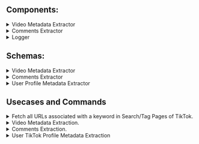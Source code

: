 

## Components:


<details>
<summary> Video Metadata Extractor </summary>

1. VideoMetadataExtractor leverages PykTok library to extract TikTok Video metadata.

</details>

<details>
<summary> Comments Extractor </summary>

1. A chrome extension to extract comments from a TikTok Video.
2. The chrome extension will send network requests to log the comments to a HTTP Request Logger running locally.
3. Make sure to run the logger running locally prior to activating the extension.
4. Load the directory of the chrome extension as an unpacked extension to your chrome to try out the extension. **Do not** publish it to marketplace.

</details>

<details>
<summary>Logger</summary>

1. This is a HTTP Request Logger to log pixels sent by the chrome extension to local file system.
2. The output will be stored in extracted_data directory as a data_{id}.txt file where id = 0, 1, 2, 3, etc. such that each file will be approximately 2MB in size.
3. The implementation clears a set every 10<sup>5</sup> local log records, so there should be very few duplicates if any.
4. Run the logger using `node server.js`
5. The logger is now running on port 9000.
</details>


## Schemas:

<details>
<summary> Video Metadata Extractor </summary>

The VideoMetadataExtractor extracts video metadata from TikTok Video URLs in the following format:

```json
{
	"users": [{
		"id": "User ID String (Unique per User)",
		"user_name": "User Name String",
		"isVerified": "Is User Verified (\"true\" or \"false\")",
	}],
	"text": {
		"description": "TikTok Video Description",
		"challenges": "(String List) List of HashTags used in the TikTok Video Description",
		"taggedUsers": "(String List) List of Users tagged in the Video Description"
	},
	"music": {
		"title": "String representing title of the song",
		"authorName": "String representing author of the song",
	},
	"video": {
		"id": "String representing the ID of the video Can be used to generate video URL offline",
		"createTime": "(String) Timestamp since Epoch of when the video was created by author",
		"ratio": "(String) Video Ratio",
		"height": "(Integer) Video Height",
		"width": "(Integer) Video Width",
		"duration": "(Integer) Video Duration",
		"bitrate": "(Integer) Video Bitrate",
		"encodedType": "(String) Video Encoded Type",
		"format": "(String) Video Format",
		"videoQuality": "(String) Video Quality",
		"codecType": "(String) Video CodecType",
		"definition": "(String) Video Definition"
	},
	"stats": {
		"diggCount": "(Integer) Number of likes the video has received",
		"shareCount": "(Integer) Number of times video has been shared",
		"commentCount": "(Integer) Number of comments on the video",
		"playCount": "(Integer) Number of times the video was played"
	},
	"comments": [{
		"userId": "String - user id of the TikTok Commenter",
		"user_name": "String - user name of the TikTok Commenter",
		"text": "String - Comment Text",
		"likeCount": "String - Number of likes the comment received"
	}]
}
```

Here is a sample JSON:

```json
{
  "users": [
    {
      "user_id": "onlyjayus",
      "user_name": "actuallyitsbella",
      "is_verifed": true
    }
  ],
  "text": {
    "desc": "ATTENTION FELLOW GEN Z #fyp #genz #genztattoo #tattoo #attention #psa #onlyjayus #LearnOnTikTok #tiktokpartner",
    "challenges": [
      "tiktokpartner",
      "psa",
      "fyp",
      "genztattoo",
      "onlyjayus",
      "tattoo",
      "attention",
      "LearnOnTikTok",
      "genz"
    ],
    "tagged": []
  },
  "music": {
    "title": "Lobby Music (Original Soundtrack)",
    "author_name": "Kahoot!"
  },
  "video": {
    "id": "6874655749885168901",
    "ratio": "720p",
    "height": 1024,
    "width": 576,
    "createTime": "1600630543",
    "duration": 58,
    "bitrate": 1099855,
    "encodedType": "normal",
    "format": "mp4",
    "videoQuality": "normal",
    "codecType": "h264",
    "definition": "720p"
  },
  "stats": {
    "diggCount": 752000,
    "shareCount": 14300,
    "commentCount": 7129,
    "playCount": 2900000
  }
}
```
</details>


<details>
<summary> Comments Extractor </summary>

The locally logged comments will have the following syntax:

```json
{
	"id": "TikTok User Id",
	"n": "TikTok User Display Name",
	"c": "TikTok Comment Like Count",
	"uid": "URL ID"
}
```
</details>


<details>
<summary> User Profile Metadata Extractor </summary>

The metadata for TikTok User profile links of the form `https://www.tiktok.com/@{USER_ID}` is defined as below.

```json
{
  "TikTok Profile URL": {
    "user_id": "TikTok User Id",
    "user_name": "TikTok User Name",
    "is_verified": "Is TikTok User Verified",
    "stats": {
      "followerCount": "(Integer) Number of Followers for TikTok User",
      "followingCount": "(Integer) Number of people the User is following",
      "heart": "(Integer) Number of videos liked by the TikTok User",
      "heartCount": "Same as 'heart'",
      "videoCount": "(Integer) Number of videos uploaded by TikTok User"
    },
    "videos": [
      {
        "text": {
          "desc": "Description of TikTok Video",
          "challenges": "(List of Strings) representing hashtags",
          "tagged": "(List of Strings) representing User Ids of Tagged Users"
        },
        "id": "Video Id: Can be used to access TikTok Video URL by https://tiktok.com/@{user_id}/video/{video_id}",
        "stats": {
          "diggCount": "(Integer) Number of Likes for the TikTok Video",
          "shareCount": "(Integer) Number of times the video is shared for TikTok video",
          "commentCount": "(Integer) Number of comments for the TikTok Video",
          "playCount": "(Integer) Number of times the TikTok Video was played",
          "collectCount": "TBD? PykTok Field utility unclear."
        }
      }
    ]
  }
}
```

Here's a sample JSON below:

```json
{
  "user_id": "11a.com.ua",
  "user_name": "Навчально-освітній центр",
  "is_verifed": false,
  "stats": {
    "followerCount": 1921,
    "followingCount": 2,
    "heart": 36000,
    "heartCount": 36000,
    "videoCount": 109,
    "diggCount": 0,
    "needFix": false
  },
  "videos": [
    {
      "text": {
        "desc": "Посилання в шапці профілю 🤌 #нмт #нмт2023 #11а #мон #вступ2023 #нмтісторія #нмтанглійська #нмтматематика #нмтукраїнськамова #випускник #підготовкадонмт ",
        "challenges": [
          "нмт",
          "нмт2023",
          "11а",
          "мон",
          "вступ2023",
          "нмтісторія",
          "нмтанглійська",
          "нмтматематика",
          "нмтукраїнськамова",
          "випускник",
          "підготовкадонмт"
        ],
        "tagged": []
      },
      "id": "7233301586892557573",
      "stats": {
        "diggCount": 0,
        "shareCount": 0,
        "commentCount": 0,
        "playCount": 0,
        "collectCount": "0"
      }
    }
  ]
}
```
</details>

## Usecases and Commands

<details>
<summary> Fetch all URLs associated with a keyword in Search/Tag Pages of TikTok. </summary>


This component is a chrome extension to extract TikTok Video Links from the TikTok Tag page (Ex: https://www.tiktok.com/tag/datascience?lang=en) given a list of keywords.

The **KeywordURLExtractor chrome extension**  sends network requests from the page for each URL. These network requests can be logged to a local file by using the Logger Component.

`{"u": "<Tiktok Video URL>", "k": "<Keyword>", "t": "Search"}` for a search page and `{"u": "<Tiktok Video URL>", "k": "<Keyword>", "t": "Tag"}` for a tag page.


To use the chrome extension, update `line 42` where the variable keywords is defined as `var keywords = ` with the list of keywords for which URLs are to be extracted.


## How to toggle between Search page and Tag Page for URL extraction?
1. In the KeywordURLExtractor chrome extension, in background.js navigate to the bottom of the script
2. **Enabling Search Page:** Invoke call to `searchPageExample()` function. If you do not want to scrape tag pages comment the line `tagPageExample();`
   - Add keywords to the list marked by `var keywords = ` in `searchPageExample` function to scrape the search pages related to these keywords.
3. **Enabling Tag Page:** Code to enable tag page is active by default.
   - Add keywords to the list marked by `var keywords = ` in `tagPageExample` function to scrape the tag pages related to these keywords.


Clear the `extracted_data` directory to prevent outputs from being appended to existing `data_*` files.
Run `node server.js` before activating the extension. 
Now activate the extension to get all the URLs once the server is running locally.

</details>


<details>
<summary> Video Metadata Extraction.</summary>

### Generate Unique List of URLs to crawl.
**Steps:**

1. Chrome Extension generates a log file where every line is a JSON of the form:
`{"u": "<TikTok Video URL>", "k": "<Keyword>", "t": "Search"}`
2. Run `python3 UniqueURLExtractor.py <CHROME_EXTENSION_OUTPUT_PATH> <OUTPUT_PATH>` 
   1. `<CHROME_EXTENSION_OUTPUT_PATH>` is the path to the output file generated by the locally running NodeJS Logger. (Note: If the Logger generated multiple "data_" files, make sure to concatenate them to a single file by command `cat data_*.txt > urls.txt`).
   2. `<OUTPUT_PATH>` is the path to the output file generated by UniqueURLExtractor python script.
3. Run `python3 GenerateUrlKeywordsMap.py <CHROME_EXTENSION_OUTPUT_PATH> <OUTPUT_PATH>`
   1. `<CHROME_EXTENSION_OUTPUT_PATH>` is the path to the output file generated by the locally running NodeJS Logger. (Note: If the Logger generated multiple "data_" files, make sure to concatenate them to a single file by command `cat data_*.txt > urls.txt`).
   2. `<OUTPUT_PATH>` is the path to the output file generated by UniqueURLExtractor python script.

### Video Metadata Extraction.
**Steps:**

4. Run the VideoMetadataExtractor component with command `python3 TikTokScraper.py <STEP2_RESULT> <OUTPUT_PATH>` where,
	1. `<STEP2_RESULT>` is the output file generated by step 2
	2. `<OUTPUT_PATH>` is the output file where the extracted video metadata will be stored. (We are extracting the video metadata to get an idea of how many comments are present for each URL, this will help us in allocating the right amount of time for scraping of each URL. For example, a video URL with only 10 comments will need far lesser time than a video URL with 1000 comments.)

</details>


<details>
<summary>Comments Extraction.</summary>

**Pre-requisite**: Run **Video Metadata Extraction** section above. This will help in estimating the amount of time to be allocated for crawling each URL while extracting comments.

**Steps:**

5. Run `python3 CommentCountPerURLExtractor.py <STEP_4_RESULT> <CSV_OUTPUT_PATH> <JSON_OUTPUT_PATH>`
	1. `<STEP_4_RESULT>` is the output generated by Step 4 in **Video Metadata Extraction** section above.
	2. `<CSV_OUTPUT_PATH>` is the output generated by CommentCountPerURLExtractor in CSV Format. Can be used in Excel to build pivot tables to visualize comment count distributions.
	3. `<JSON_OUTPUT_PATH>` is the output generated by CommentCountPerURLExtractor in JSON Format.
6. Run `python3 GenerateIdForUrls.py <STEP_5_JSON_RESULT> <OUTPUT_PATH>`
	1. `<STEP_5_JSON_RESULT>` is the JSON output generated by Step 5 CommentCountPerURLExtractor
	2. `<OUTPUT_PATH>` is the output generated by GenerateIdForUrls python script.
7. Place the output JSON from Step 6 in `background.js` of the CommentsExtractor Chrome Extension by replacing `var raw_data` with this JSON.
8. Activate the Logger locally to record the network requests that will be sent by the chrome extension. (Make sure to delete the local data_* files before enabling the chrome extension). Enable the chrome extension on `chrome://extensions` and the scraping should begin.
9. Navigate to the directory within the Logger where the records are logged. Concatenate the comments files into a single file with command `cat data_*.txt > comments.txt`.
10. Run `python3 CommentsPostProcess.py <STEP_6_RESULT> <STEP_9_RESULT> <COMMENTS_JSON_OUTPUT> <MISSING_URLS_OUTPUT>`
	1. `<STEP_6_RESULT>` is the JSON Output file created by Step 6 containing the URL to Id Map.
	2. `<STEP_9_RESULT>` is the comments file created by concatenating the data_* files.
	3. `<COMMENTS_JSON_OUTPUT>` is the output file containing a JSON where key is the URL and value is the list of comments associated with the URL.
	4. `<MISSING_URLS_OUTPUT>` - Missing URLs are URLs that were not present in the original list of URLs but were encountered during the crawling process. This could have occurred due to redirects from one of the original URLs in the list. `<MISSING_URLS_OUTPUT>` is an output text file where the missing URLs output will be stored.
11. If you would like to remove the Missing URLs from the COMMENTS_JSON_OUTPUT file generated by step 10, run `python3 cleanup.py <STEP2_RESULT> <COMMENTS_JSON_RESULT> <PATH_TO_OUTPUT>`
	1. `<STEP2_RESULT>` is the output from step 2 containing a unique list of URLs.
	2. `<COMMENTS_JSON_RESULT>` is the JSON containing the extracted comments from step 10
	3. `<PATH_TO_OUTPUT>` is the output generated by this program which will remove the missing URLs from the comments data in `<COMMENTS_JSON_RESULT>`.

**Side-Note:** Before step-8, if you wish to change the time-allocation strategy before initiating crawl - `getTimeForURL` function in background.js provides a time allocation strategy i.e.., number of seconds per URL for which it is scraped. You may choose to change this function implementation to your convenience.

The output from step 11 will contain the extracted comments in JSON format where key is the URL and value is the list of comments scraped for that URL by the chrome extension.

</details>


<details> 
	<summary> User TikTok Profile Metadata Extraction </summary>


**Steps**:
1. To extract User Profile Metadata, run `UserProfileExtractor.py` in VideoMetadataExtractor directory using the command `python3 UserProfileExtractor.py /path/to/input /path/to/output`.
2. Here, /path/to/input is the path to input file that contains a list of lines with each line the unique TikTok User Id
3. Here, /path/to/output is the path to output file generated by UserProfileExtractor script.

</details>


